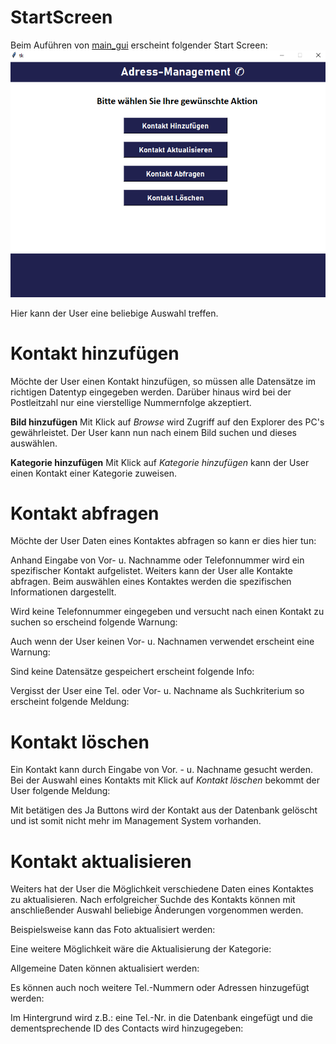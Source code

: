 # StartScreen
Beim Auführen von [main_gui](https://github.com/denisepostl/AdressContactProject/blob/main/adress/main_gui.py) erscheint folgender Start Screen:
![Screen](https://github.com/denisepostl/AdressContactProject/blob/main/img/StartScreen.png)

Hier kann der User eine beliebige Auswahl treffen. 

# Kontakt hinzufügen

Möchte der User einen Kontakt hinzufügen, so müssen alle Datensätze im richtigen Datentyp 
eingegeben werden. Darüber hinaus wird bei der Postleitzahl nur eine vierstellige Nummernfolge akzeptiert.

**Bild hinzufügen**
Mit Klick auf *Browse* wird Zugriff auf den Explorer des PC's gewährleistet. Der User kann nun nach einem Bild suchen und dieses auswählen.

**Kategorie hinzufügen**
Mit Klick auf *Kategorie hinzufügen* kann der User einen Kontakt einer Kategorie zuweisen.

# Kontakt abfragen

Möchte der User Daten eines Kontaktes abfragen so kann er dies hier tun:


Anhand Eingabe von Vor- u. Nachnamme oder Telefonnummer wird ein spezifischer Kontakt aufgelistet.
Weiters kann der User alle Kontakte abfragen. Beim auswählen eines Kontaktes werden die spezifischen Informationen dargestellt.

Wird keine Telefonnummer eingegeben und versucht nach einen Kontakt zu suchen so erscheind folgende Warnung:

Auch wenn der User keinen Vor- u. Nachnamen verwendet erscheint eine Warnung: 

Sind keine Datensätze gespeichert erscheint folgende Info:

Vergisst der User eine Tel. oder Vor- u. Nachname als Suchkriterium so erscheint folgende Meldung:


# Kontakt löschen

Ein Kontakt kann durch Eingabe von Vor. - u. Nachname gesucht werden. Bei der Auswahl eines Kontakts mit Klick auf *Kontakt löschen* bekommt
der User folgende Meldung:



Mit betätigen des Ja Buttons wird der Kontakt aus der Datenbank gelöscht und ist somit nicht mehr im Management System vorhanden.


# Kontakt aktualisieren

Weiters hat der User die Möglichkeit verschiedene Daten eines Kontaktes zu aktualisieren. 
Nach erfolgreicher Suchde des Kontakts können mit anschließender Auswahl beliebige Änderungen vorgenommen werden. 

Beispielsweise kann das Foto aktualisiert werden: 


Eine weitere Möglichkeit wäre die Aktualisierung der Kategorie:


Allgemeine Daten können aktualisiert werden:


Es können auch noch weitere Tel.-Nummern oder Adressen hinzugefügt werden:


Im Hintergrund wird z.B.: eine Tel.-Nr. in die Datenbank eingefügt und die dementsprechende ID des Contacts wird hinzugegeben:

